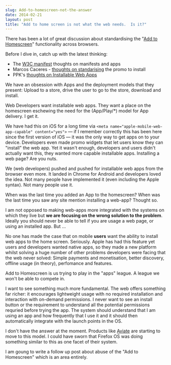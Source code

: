 ```yaml
---
slug: Add-to-homescreen-not-the-answer
date: 2014-02-21
layout: post
title: "Add to home screen is not what the web needs.  Is it?"
---
```


There has been a lot of great discussion about standardising the "[Add to Homescreen](https://developers.google.com/chrome/mobile/docs/installtohomescreen)" functionality across browsers.

Before I dive in, catch up with the latest thinking:

*  The [W3C manifest](https://github.com/w3c/manifest) thoughts on manifests and apps 
*  Marcos Caceres - [thoughts on standarising](https://twitter.com/marcosc/status/436522185641824256) the promo to install
*  PPK's [thoughts on Installable Web Apps](http://www.quirksmode.org/blog/archives/2014/02/installable_web.html)

We have an obsession with Apps and the deployment models that they present:  Upload to a store, drive the user to go to the store, download and install.

Web Developers want installable web apps.  They want a place on the homescreen eschewing the need for the (App/Play/*) model for App delivery.  I get it.

We have had this on iOS for a long time via `<meta name="apple-mobile-web-app-capable" content="yes">` &mdash; if I remember correctly this has been here since the first version of iOS &mdash; it was the only way to get apps on to your device.  Developers even made promo widgets that let users know they can "install" the web app.  Yet it wasn't enough, developers and users didn't actually want this, they wanted more capable installable apps.  Installing a web page?  Are you nuts.

We (web developers) pushed and pushed for installable web apps from the browser even more.  It landed in Chrome for Android and developers loved the idea.  Not many people have implemented it (even including the Apple syntax).  Not many people use it.  

When was the last time you added an App to the homescreen?  When was the last time you saw any site mention installing a web-app?  Thought so.

I am not opposed to making web-apps more integrated with the systems on which they live but **we are focusing on the wrong solution to the problem**.  Ideally you should never be able to tell if you are usage a web page, or using an installed app. But ...

No one has made the case that on mobile **users** want the ability to install web apps to the home screen.  Seriously.  Apple has had this feature yet users and developers wanted native apps, so they made a new platform whilst solving a huge number of other problems developers were facing that the web never solved:  Simple payments and monetisation, better discovery, offline usage (in theory), perfomance and features.

Add to Homescreen is us trying to play in the "apps" league.  A league we won't be able to compete in.

I want to see something much more fundamental.  The web offers something far richer: it encourages lightweight usage with no required installation and interaction with on-demand permissions.  I never want to see an install button or the requirement to understand all the potential permissions requried before trying the app.  The system should understand that I am using an app and how frequently that I use it and it should then automatically integrate with the launch points in the OS.  

I don't have the answer at the moment. Products like [Aviate](http://getaviate.com/) are starting to move to this model.  I could have sworn that Firefox OS was doing something similar to this as one facet of their system.

I am goung to write a follow up post about abuse of the "Add to Homescreen" which is an area entirely.
